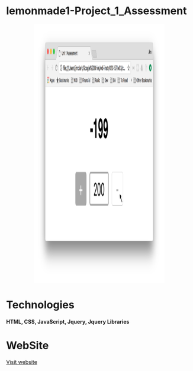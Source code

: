 # lemonmade1-Project_1_Assessment


<p align="center">
<img id="centered" width="70%" height="700" src="https://github.com/lemonmade1/lemonmade1-Project_1_Assessment/blob/gh-pages/images/project_1.png" raw=true>
</p>


# Technologies #
  #### HTML, CSS, JavaScript, Jquery, Jquery Libraries 


# WebSite #
  [Visit website](https://lemonmade1.github.io/lemonmade1-Project_1_Assessment/ "Project-1-Assessment")
